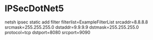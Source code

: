 # IPSecDotNet5
netsh ipsec static add filter filterlist=ExampleFilterList srcaddr=8.8.8.8 srcmask=255.255.255.0 dstaddr=9.9.9.9 dstmask=255.255.255.0 protocol=tcp dstport=8080 srcport=9090
